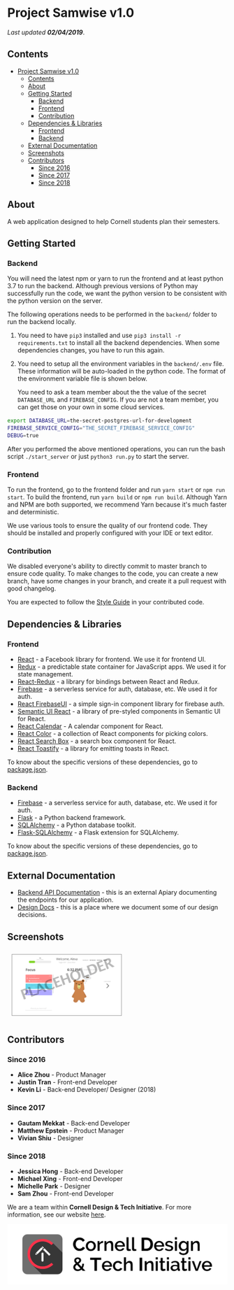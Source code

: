 # Project Samwise v1.0

_Last updated **02/04/2019**_.

## Contents

- [Project Samwise v1.0](#project-samwise-v10)
  - [Contents](#contents)
  - [About](#about)
  - [Getting Started](#getting-started)
    - [Backend](#backend)
    - [Frontend](#frontend)
    - [Contribution](#contribution)
  - [Dependencies & Libraries](#dependencies--libraries)
    - [Frontend](#frontend-1)
    - [Backend](#backend-1)
  - [External Documentation](#external-documentation)
  - [Screenshots](#screenshots)
  - [Contributors](#contributors)
    - [Since 2016](#since-2016)
    - [Since 2017](#since-2017)
    - [Since 2018](#since-2018)

## About

A web application designed to help Cornell students plan their semesters.

## Getting Started

### Backend

You will need the latest npm or yarn to run the frontend and at least python 3.7 to run the backend.
Although previous versions of Python may successfully run the code, we want the python version to
be consistent with the python version on the server.

The following operations needs to be performed in the `backend/` folder to run the backend locally.

1. You need to have `pip3` installed and use `pip3 install -r requirements.txt` to install all the
   backend dependencies. When some dependencies changes, you have to run this again.
2. You need to setup all the environment variables in the `backend/.env` file. These information
   will be auto-loaded in the python code. The format of the environment variable file is shown
   below.

   You need to ask a team member about the the value of the secret `DATABASE_URL` and
   `FIREBASE_CONFIG`. If you are not a team member, you can get those on your own in some cloud
   services.

```bash
export DATABASE_URL=the-secret-postgres-url-for-development
FIREBASE_SERVICE_CONFIG="THE_SECRET_FIREBASE_SERVICE_CONFIG"
DEBUG=true
```

After you performed the above mentioned operations, you can run the bash script `./start_server`
or just `python3 run.py` to start the server.

### Frontend

To run the frontend, go to the frontend folder and run `yarn start` or `npm run start`. To build the
frontend, run `yarn build` or `npm run build`. Although Yarn and NPM are both supported, we
recommend Yarn because it's much faster and deterministic.

We use various tools to ensure the quality of our frontend code. They should be installed and
properly configured with your IDE or text editor.

### Contribution

We disabled everyone's ability to directly commit to master branch to ensure code quality. To make
changes to the code, you can create a new branch, have some changes in your branch, and create it
a pull request with good changelog.

You are expected to follow the [Style Guide](docs/style-guide.md) in your contributed code.

## Dependencies & Libraries

### Frontend

- [React](https://reactjs.org/) - a Facebook library for frontend. We use it for frontend UI.
- [Redux](https://redux.js.org/) - a predictable state container for JavaScript apps. We used it for state management.
- [React-Redux](https://github.com/reduxjs/react-redux) - a library for bindings between React and Redux.
- [Firebase](https://firebase.google.com) - a serverless service for auth, database, etc. We used it for auth.
- [React FirebaseUI](https://github.com/firebase/firebaseui-web-react) - a simple sign-in component library for firebase auth.
- [Semantic UI React](https://react.semantic-ui.com/) - a library of pre-styled components in Semantic UI for React.
- [React Calendar](https://www.npmjs.com/package/react-calendar) - A calendar component for React.
- [React Color](https://casesandberg.github.io/react-color/) - a collection of React components for picking colors.
- [React Search Box](https://ghoshnirmalya.github.io/react-search-box/) - a search box component for React.
- [React Toastify](https://fkhadra.github.io/react-toastify/) - a library for emitting toasts in React.

To know about the specific versions of these dependencies, go to [package.json](frontend/package.json).

### Backend

- [Firebase](https://firebase.google.com) - a serverless service for auth, database, etc. We used it for auth.
- [Flask](http://flask.pocoo.org/) - a Python backend framework.
- [SQLAlchemy](https://www.sqlalchemy.org/) - a Python database toolkit.
- [Flask-SQLAlchemy](http://flask-sqlalchemy.pocoo.org/2.3/) - a Flask extension for SQLAlchemy.

To know about the specific versions of these dependencies, go to [package.json](backend/requirements.txt).

## External Documentation

- [Backend API Documentation](https://samwise.docs.apiary.io/) - this is an external Apiary documenting the endpoints for our application.
- [Design Docs](docs/design-docs.md) - this is a place where we document some of our design decisions.

## Screenshots

<img src="./screenshots/placeholder1.png" width="250px" style="margin: 10px; border: 1px rgba(0,0,0,0.4) solid;">

## Contributors

### Since 2016

- **Alice Zhou** - Product Manager
- **Justin Tran** - Front-end Developer
- **Kevin Li** - Back-end Developer/ Designer (2018)

### Since 2017

- **Gautam Mekkat** - Back-end Developer
- **Matthew Epstein** - Product Manager
- **Vivian Shiu** - Designer

### Since 2018

- **Jessica Hong** - Back-end Developer
- **Michael Xing** - Front-end Developer
- **Michelle Park** - Designer
- **Sam Zhou** - Front-end Developer

We are a team within **Cornell Design & Tech Initiative**. For more information, see our website [here](https://cornelldti.org/).

![Cornell DTI](https://raw.githubusercontent.com/cornell-dti/design/master/Branding/Wordmark/Dark%20Text/Transparent/Wordmark-Dark%20Text-Transparent%403x.png)

